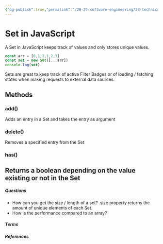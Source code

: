 ```yaml
---
{"dg-publish":true,"permalink":"/20-29-software-engineering/23-technical-fundamentals/22-02-java-script/set-in-java-script/","tags":["type/permanent","code/javascript"],"created":"2023-07-17T16:57:49.240-05:00","updated":"2023-09-05T18:20:36.037-05:00"}
---
```


# Set in JavaScript
A Set in JavaScript keeps track of values and only stores unique values. 

```javascript
const arr = [0,1,1,1,2,3]
const set = new Set([...arr])
console.log(set)
```

Sets are great to keep track of active Filter Badges or of loading / fetching states when making requests to external data sources.

## Methods
### add()
Adds an entry in a Set and takes the entry as argument
### delete()
Removes a specified entry from the Set
### has()
Returns a boolean depending on the value existing or not in the Set
 
---
##### Questions
- How can you get the size / length of a set?
  .size property returns the amount of unique elements of each Set.
- How is the performance compared to an array?

##### Terms
<!-- Links to definition pages -->

##### References
<!-- Links to pages not referenced in the content -->